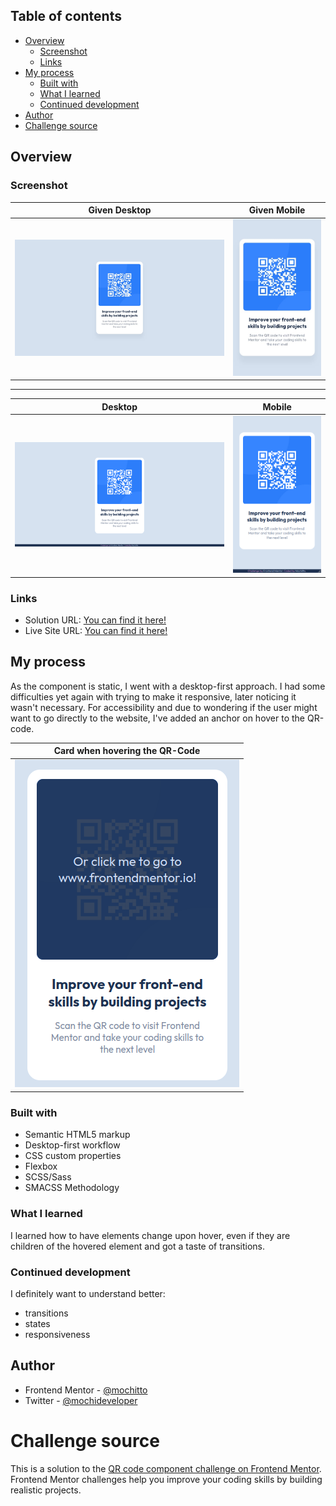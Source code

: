 ## Table of contents

- [Overview](#overview)
  - [Screenshot](#screenshot)
  - [Links](#links)
- [My process](#my-process)
  - [Built with](#built-with)
  - [What I learned](#what-i-learned)
  - [Continued development](#continued-development)
- [Author](#author)
- [Challenge source](#challenge-source)

## Overview

### Screenshot

| Given Desktop | Given Mobile |
| :--------: | :--------:  |
| ![](./screenshots/desktop-design.jpg)| ![](./screenshots/mobile-design.jpg) |

------

| Desktop | Mobile |
| :--------: | :--------:  |
| ![](./screenshots/desktop-example.png)| ![](./screenshots/mobile-example.png) |

### Links

- Solution URL: [You can find it here!](https://www.frontendmentor.io/solutions/qr-card-component-made-with-flexbox-sass-and-smacss-VfBFgx6Rl4)
- Live Site URL: [You can find it here!](https://mochitto.github.io/Qr-code-component/)

## My process

As the component is static, I went with a desktop-first approach.
I had some difficulties yet again with trying to make it responsive, later noticing it wasn't necessary.
For accessibility and due to wondering if the user might want to go directly to the website, I've added an anchor on hover to the QR-code.

| Card when hovering the QR-Code |
| :--------: |
| ![](./screenshots/card-hover.png)|

### Built with

- Semantic HTML5 markup
- Desktop-first workflow
- CSS custom properties
- Flexbox
- SCSS/Sass
- SMACSS Methodology

### What I learned

I learned how to have elements change upon hover, even if they are children of the hovered element and got a taste of transitions.

### Continued development

I definitely want to understand better:
- transitions 
- states 
- responsiveness

## Author

- Frontend Mentor - [@mochitto](https://www.frontendmentor.io/profile/Mochitto)
- Twitter - [@mochideveloper](https://twitter.com/mochideveloper)

# Challenge source

This is a solution to the [QR code component challenge on Frontend Mentor](https://www.frontendmentor.io/challenges/qr-code-component-iux_sIO_H). 
Frontend Mentor challenges help you improve your coding skills by building realistic projects. 
